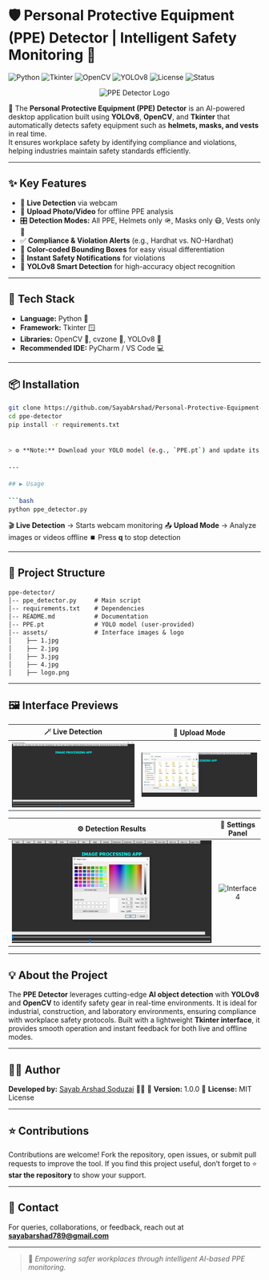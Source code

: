 # 🛡️ Personal Protective Equipment (PPE) Detector | Intelligent Safety Monitoring 🤖  

![Python](https://img.shields.io/badge/Python-3.8+-blue?logo=python) 
![Tkinter](https://img.shields.io/badge/Framework-Tkinter-orange?logo=python) 
![OpenCV](https://img.shields.io/badge/OpenCV-Computer%20Vision-red?logo=opencv) 
![YOLOv8](https://img.shields.io/badge/Model-YOLOv8-green?logo=ultralytics) 
![License](https://img.shields.io/badge/License-MIT-yellow) 
![Status](https://img.shields.io/badge/Status-Active-brightgreen)  

<p align="center">
  <img src="assets/logo.png" alt="PPE Detector Logo" width="140"/>
</p>

🚀 The **Personal Protective Equipment (PPE) Detector** is an AI-powered desktop application built using **YOLOv8**, **OpenCV**, and **Tkinter** that automatically detects safety equipment such as **helmets, masks, and vests** in real time.  
It ensures workplace safety by identifying compliance and violations, helping industries maintain safety standards efficiently.  

---

## ✨ Key Features  
- 🎥 **Live Detection** via webcam  
- 📁 **Upload Photo/Video** for offline PPE analysis  
- 🎛️ **Detection Modes:** All PPE, Helmets only 🪖, Masks only 😷, Vests only 🦺  
- ✅ **Compliance & Violation Alerts** (e.g., Hardhat vs. NO-Hardhat)  
- 🎨 **Color-coded Bounding Boxes** for easy visual differentiation  
- 🔔 **Instant Safety Notifications** for violations  
- 🧠 **YOLOv8 Smart Detection** for high-accuracy object recognition  

---

## 🧠 Tech Stack  
- **Language:** Python 🐍  
- **Framework:** Tkinter 🪟  
- **Libraries:** OpenCV 🎥, cvzone 🔧, YOLOv8 🤖  
- **Recommended IDE:** PyCharm / VS Code 💻  

---

## 📦 Installation  
```bash
git clone https://github.com/SayabArshad/Personal-Protective-Equipment-Detector.git
cd ppe-detector
pip install -r requirements.txt


> ⚙️ **Note:** Download your YOLO model (e.g., `PPE.pt`) and update its path in the script.

---

## ▶️ Usage

```bash
python ppe_detector.py
```

🎬 **Live Detection** → Starts webcam monitoring
📤 **Upload Mode** → Analyze images or videos offline
⏹️ Press **q** to stop detection

---

## 📁 Project Structure

```
ppe-detector/
│-- ppe_detector.py     # Main script
│-- requirements.txt    # Dependencies
│-- README.md           # Documentation
│-- PPE.pt              # YOLO model (user-provided)
│-- assets/             # Interface images & logo
│    ├── 1.jpg
│    ├── 2.jpg
│    ├── 3.jpg
│    ├── 4.jpg
│    ├── logo.png
```

---

## 🖼️ Interface Previews

|       🪄 Live Detection      |        🧠 Upload Mode        |
| :--------------------------: | :--------------------------: |
| ![Interface 1](assets/1.jpg) | ![Interface 2](assets/2.jpg) |

|     ⚙️ Detection Results     |       🧰 Settings Panel      |
| :--------------------------: | :--------------------------: |
| ![Interface 3](assets/3.jpg) | ![Interface 4](assets/4.jpg) |

---

## 💡 About the Project

The **PPE Detector** leverages cutting-edge **AI object detection** with **YOLOv8** and **OpenCV** to identify safety gear in real-time environments.
It is ideal for industrial, construction, and laboratory environments, ensuring compliance with workplace safety protocols.
Built with a lightweight **Tkinter interface**, it provides smooth operation and instant feedback for both live and offline modes.

---

## 🧑‍💻 Author

**Developed by:** [Sayab Arshad Soduzai](https://github.com/SayabArshad) 👨‍💻
📅 **Version:** 1.0.0
📜 **License:** MIT License

---

## ⭐ Contributions

Contributions are welcome! Fork the repository, open issues, or submit pull requests to improve the tool.
If you find this project useful, don’t forget to ⭐ **star the repository** to show your support.

---

## 📧 Contact

For queries, collaborations, or feedback, reach out at **[sayabarshad789@gmail.com](mailto:sayabarshad789@gmail.com)**

---

> 🦺 *Empowering safer workplaces through intelligent AI-based PPE monitoring.*

```
```
